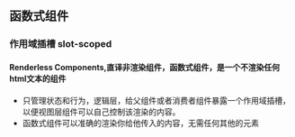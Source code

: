 ## 函数式组件

### 作用域插槽 slot-scoped

#### Renderless Components,直译非渲染组件，函数式组件，是一个不渲染任何html文本的组件
+   只管理状态和行为，逻辑层，给父组件或者消费者组件暴露一个作用域插槽，以便视图层组件可以自己控制该渲染的内容。
+   函数式组件可以准确的渲染你给他传入的内容，无需任何其他的元素